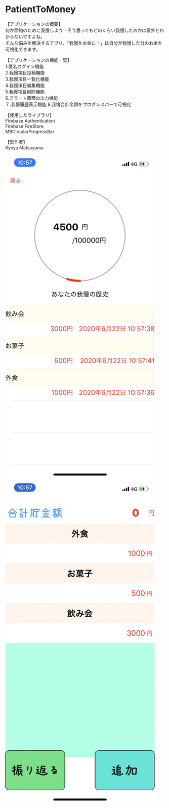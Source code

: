 # PatientToMoney

【アプリケーションの概要】  
何か節約のために我慢しよう！そう思ってもどのくらい我慢したのかは意外とわからないですよね。  
そんな悩みを解決するアプリ、「我慢をお金に！」は自分が我慢した分のお金を可視化できます。  

【アプリケーションの機能一覧】  
1.匿名ログイン機能  
2.我慢項目投稿機能  
3.我慢項目一覧化機能  
4.我慢項目編集機能  
5.我慢項目削除機能  
6.アラート画面の出力機能  
７.我慢履歴表示機能 
8.我慢合計金額をプログレスバーで可視化 

  
【使用したライブラリ】  
Firebase Authentication  
Firebase FireStore  
MBCircularProgressBar 
  
【製作者】  
Kyoya Matsuyama



![](play2.jpg)
![](play1.jpg)

